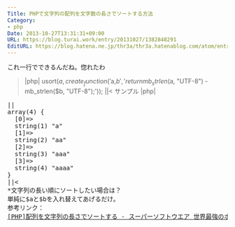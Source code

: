 ```yaml
---
Title: PHPで文字列の配列を文字数の長さでソートする方法
Category:
- php
Date: 2013-10-27T13:31:31+09:00
URL: https://blog.turai.work/entry/20131027/1382848291
EditURL: https://blog.hatena.ne.jp/thr3a/thr3a.hatenablog.com/atom/entry/12921228815711413680
---
```


これ一行でできるんだね。惚れたわ
>|php|
usort($a, create_function('$a,$b', 'return mb_strlen($a, "UTF-8") - mb_strlen($b, "UTF-8");'));
||<
サンプル
>|php|
<pre>
<?php
$a = array(
	"aa",
	"aaaa",
	"a",
	"aaa"
	);
usort($a, create_function('$a,$b', 'return mb_strlen($a, "UTF-8") - mb_strlen($b, "UTF-8");'));
var_dump($a);
||<
実行するとちゃんとソートされて文字列の短い順になっていることがわかる。
>||
array(4) {
  [0]=>
  string(1) "a"
  [1]=>
  string(2) "aa"
  [2]=>
  string(3) "aaa"
  [3]=>
  string(4) "aaaa"
}
||<
*文字列の長い順にソートしたい場合は？
単純に$aと$bを入れ替えてあげるだけ。
参考リンク：
<a href="http://tokyo.supersoftware.co.jp/superlabs/2012/08/311530.html" title="[PHP]配列を文字列の長さでソートする - スーパーソフトウエア 世界最強のホットテクノロジー - アプリ開発" target="_blank">[PHP]配列を文字列の長さでソートする - スーパーソフトウエア 世界最強のホットテクノロジー - アプリ開発</a>
